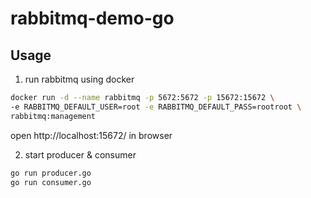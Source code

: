 # rabbitmq-demo-go

## Usage
1. run rabbitmq using docker
```bash
docker run -d --name rabbitmq -p 5672:5672 -p 15672:15672 \
-e RABBITMQ_DEFAULT_USER=root -e RABBITMQ_DEFAULT_PASS=rootroot \
rabbitmq:management
```
open http://localhost:15672/ in browser

2. start producer & consumer
```bash
go run producer.go
go run consumer.go
```